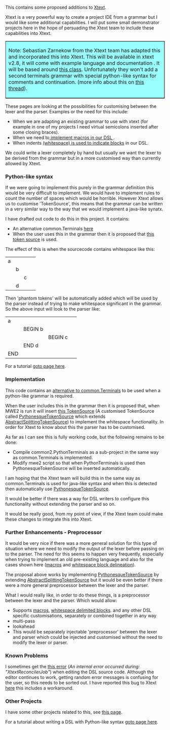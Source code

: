 <p>This contains some proposed additions to <a href="https://github.com/eclipse/xtext">Xtext</a>.</p>
<p>Xtext is a very powerful way to create a project IDE from a grammar but I would like some additional capabilities. I will put some small demonstrator projects here in the hope of persuading the Xtext team to include these capabilities into Xtext. </p>
<table border="1" bgcolor="#99FFFF">
  <tr>
    <td><p>Note:  Sebastian Zarnekow from the Xtext team has adapted this and incorporated this into Xtext. This will be available in xtext v2.8,  it will come with example language and documentation . It will be based around <a href="https://github.com/eclipse/xtext/blob/master/plugins/org.eclipse.xtext/src/org/eclipse/xtext/parser/antlr/AbstractIndentationTokenSource.java">this class</a>. Unfortunately they won't add a second terminals grammar with special python-like syntax for comments and continuation. (more info about this on <a href="https://bugs.eclipse.org/bugs/show_bug.cgi?id=451838">this thread</a>).</p></td>
  </tr>
</table>
<p>These pages are looking at the possibilities for customising between the lexer and the parser. Examples or the need for this include:</p>
<ul>
  <li>When we are adapting an existing grammar to use with xtext (for example in one of my projects I need virtual semicolons inserted after some closing braces).</li>
  <li> When we need to<a href="https://github.com/martinbaker/xtextadd/tree/master/macro"> implement macros in our DSL </a>.</li>
  <li> When indents <a href="https://github.com/martinbaker/xtextadd/tree/master/whitespaceblock">(whitespace) is used to indicate blocks</a> in our DSL.</li>
</ul>
<p>We could write a lexer completely by hand but usually we want the lexer to be derived from the grammar but in a more customised way than currently allowed by Xtext.</p>
<h3>Python-like syntax</h3>
<p>If we were going to implement this purely in the grammar definition this would be very difficult to implement. We would have to implement rules to count the number of spaces which would be horrible. However Xtext allows us to customise 'TokenSource', this means that the grammar can be written in a very similar way to the way that we would implement a java-like synatx.</p>
<p>I have drafted out code to do this in this project. It contains:</p>
<ul>
  <li>An alternative common.Terminals <a href="https://github.com/martinbaker/xtextadd/blob/master/whitespaceblock/com.euclideanspace.whitespaceblock/src/com/euclideanspace/whitespaceblock/common2/PythonTerminals.xtext">here</a></li>
  <li>  When the user uses this in the grammar then it is proposed that <a href="https://github.com/martinbaker/xtextadd/blob/master/whitespaceblock/com.euclideanspace.whitespaceblock/src/com/euclideanspace/whitespaceblock/PythonesqueTokenSource.java">this token source</a> is used.</li>
</ul>
<p>The effect of this is when the sourcecode contains whitespace like this:</p>
<table>
  <tr>
    <td>a</td>
    <td>&nbsp;</td>
    <td>&nbsp;</td>
    <td>&nbsp;</td>
  </tr>
  <tr>
    <td>&nbsp;</td>
    <td>b</td>
    <td>&nbsp;</td>
    <td>&nbsp;</td>
  </tr>
  <tr>
    <td>&nbsp;</td>
    <td>&nbsp;</td>
    <td>c</td>
    <td>&nbsp;</td>
  </tr>
  <tr>
    <td>&nbsp;</td>
    <td>d</td>
    <td>&nbsp;</td>
    <td>&nbsp;</td>
  </tr>
</table>
<p>Then 'phantom tokens' will be automatically added which will be used by the parser instead of trying to make whitespace significant in the grammar. So the above input will look to the parser like:</p>
<table>
  <tr>
    <td>a</td>
    <td>&nbsp;</td>
    <td>&nbsp;</td>
    <td>&nbsp;</td>
  </tr>
  <tr>
    <td>&nbsp;</td>
    <td>BEGIN b</td>
    <td>&nbsp;</td>
    <td>&nbsp;</td>
  </tr>
  <tr>
    <td>&nbsp;</td>
    <td>&nbsp;</td>
    <td>BEGIN c</td>
    <td>&nbsp;</td>
  </tr>
  <tr>
    <td>&nbsp;</td>
    <td>END d</td>
    <td>&nbsp;</td>
    <td>&nbsp;</td>
  </tr>
  <tr>
    <td>END</td>
    <td>&nbsp;</td>
    <td>&nbsp;</td>
    <td>&nbsp;</td>
  </tr>
</table>
<p>For a tutorial <a href="https://github.com/martinbaker/xtextadd/tree/master/pbase">goto page here</a>. </p>
<h3>Implementation</h3>
<p>This code contains an <a href="https://github.com/martinbaker/xtextadd/blob/master/whitespaceblock/com.euclideanspace.whitespaceblock/src/com/euclideanspace/whitespaceblock/common2/PythonTerminals.xtext">alternative to common.Terminals</a> to be used when a python-like grammar is required.

When the user includes this in the grammar then it is proposed that, when MWE2 is run it will insert <a href="https://github.com/martinbaker/xtextadd/blob/master/whitespaceblock/com.euclideanspace.whitespaceblock/src/com/euclideanspace/whitespaceblock/PythonesqueTokenSource.java">this TokenSource</a>  (A customised TokenSource called <a href="https://github.com/martinbaker/xtextadd/blob/master/whitespaceblock/com.euclideanspace.whitespaceblock/src/com/euclideanspace/whitespaceblock/PythonesqueTokenSource.java">PythonesqueTokenSource</a> which extends <a href="https://github.com/eclipse/xtext/blob/master/plugins/org.eclipse.xtext/src/org/eclipse/xtext/parser/antlr/AbstractSplittingTokenSource.java">AbstractSplittingTokenSource</a>) to implement the whitespace functionality. In order for Xtext to know about this the parser has to be customised. </p>
<p> As far as I can see this is fully working code, but the following remains to be done:</p>
<ul>
  <li>Compile common2.PythonTerminals as a sub-project in the same way as common.Terminals is implemented.</li>
  <li>Modify mwe2 script so that when PythonTerminals is used then PythonesqueTokenSource will be inserted automatically.</li>
</ul>
<p>I am hoping that the Xtext team will build this in the same way as common.Terminals is used for java-like syntax and when this is detected then automatically use <a href="https://github.com/martinbaker/xtextadd/blob/master/whitespaceblock/com.euclideanspace.whitespaceblock/src/com/euclideanspace/whitespaceblock/PythonesqueTokenSource.java">PythonesqueTokenSource</a>. </p>
<p>It would be better if there was a way for DSL writers to configure this functionality without extending the parser and so on.</p>
<p>It would be really good, from my point of view, if the Xtext team could make these changes to integrate this into Xtext.</p>
<h3>Further Enhancements - Preprocessor</h3>
<p>It would be very nice if there was a more general solution for this type of situation where we need to modify the output of the lexer before passing on to the parser. The need for this seems to happen very frequently, especially when trying to implement an old pre-existing language and also for the cases shown here (<a href="https://github.com/martinbaker/xtextadd/tree/master/macro">macros</a> and <a href="https://github.com/martinbaker/xtextadd/tree/master/whitespaceblock">whitespace block delineation</a>). </p>
<p>The proposal above works by implementing <a href="https://github.com/martinbaker/xtextadd/blob/master/whitespaceblock/com.euclideanspace.whitespaceblock/src/com/euclideanspace/whitespaceblock/PythonesqueTokenSource.java">PythonesqueTokenSource</a> by extending <a href="https://github.com/eclipse/xtext/blob/master/plugins/org.eclipse.xtext/src/org/eclipse/xtext/parser/antlr/AbstractSplittingTokenSource.java">AbstractSplittingTokenSource</a> but it would be even better if there were a more general preprocessor between the lexer and the parser. </p>
<p>What I would really like, in order to do these things, is a preprocessor between the lexer and the parser. Which would allow: </p>
<ul>
  <li>Supports <a href="https://github.com/martinbaker/xtextadd/tree/master/macro">macros</a>, <a href="https://github.com/martinbaker/xtextadd/tree/master/whitespaceblock">whitespace delimited blocks</a>. and any other DSL specific customisations, separately or combined together in any way </li>
  <li>multi-pass</li>
  <li>lookahead</li>
  <li>This would be separately injectable 'preprocessor' between the lexer and parser which could be injected and customised without the need to modify the lexer or parser. </li>
</ul>
<h3>Known Problems</h3>
<p>I sometimes get the <a href="https://github.com/martinbaker/xtextadd/blob/master/pbase/notes/troubleshooting.md#XtextReconcilerJob">this error</a> (<em>An internal error occurred during: &quot;XtextReconcilerJob&quot;</em>) when editing the DSL source code. Although the editor continues to work, getting random error messages is confusing for the user, so this needs to be sorted out. I have reported this bug to Xtext <a href="https://bugs.eclipse.org/bugs/show_bug.cgi?id=455908">here</a> this includes a workaround.</p>
<h3>Other Projects</h3>
<p>I have some other projects related to this, see <a href="https://github.com/martinbaker/xtextadd">this page</a>.</p>
<p>For a tutorial about writing a DSL with Python-like syntax <a href="https://github.com/martinbaker/xtextadd/tree/master/pbase">goto page here</a>. </p>